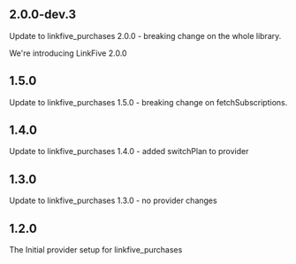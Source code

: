 ## 2.0.0-dev.3

Update to linkfive_purchases 2.0.0 - breaking change on the whole library.

We're introducing LinkFive 2.0.0

## 1.5.0

Update to linkfive_purchases 1.5.0 - breaking change on fetchSubscriptions.

## 1.4.0

Update to linkfive_purchases 1.4.0 - added switchPlan to provider

## 1.3.0

Update to linkfive_purchases 1.3.0 - no provider changes

## 1.2.0
The Initial provider setup for linkfive_purchases

